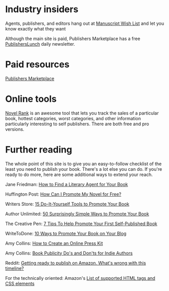 # Industry insiders

Agents, publishers, and editors hang out at [Manuscript Wish List](http://mswishlist.com/) and let you know exactly what they want

Although the main site is paid, Publishers Marketplace has a free [PublishersLunch](http://www.publishersmarketplace.com/lunch/subscribe.html) daily newsletter.

# Paid resources

[Publishers Marketplace](http://www.publishersmarketplace.com/)


# Online tools

[Novel Rank](https://www.novelrank.com) is an awesome tool that lets you track the sales of a particular book, hottest categories, worst categories, and other information particularly interesting to self publishers. There are both free and pro versions.

# Further reading

The whole point of this site is to give you an easy-to-follow checklist of the least you need to publish your book.
There's a lot else you can do. If you're ready to do more, here are some additional ways to extend your reach.

Jane Friedman: [How to Find a Literary Agent for Your Book](https://janefriedman.com/find-literary-agent/)

Huffington Post: [How Can I Promote My Novel for Free?](http://www.huffingtonpost.com/david-kudler/how-can-i-promote-my-book-for-free_b_6843190.html)

Writers Store: [15 Do-It-Yourself Tools to Promote Your Book](https://www.writersstore.com/15-do-it-yourself-tools-to-promote-your-book/)

Author Unlimited: [50 Surprisingly Simple Ways to Promote Your Book](http://authorunlimited.com/50-ways-to-promote-your-book/)

The Creative Pen: [7 Tips To Help Promote Your First Self-Published Book](http://www.thecreativepenn.com/2014/04/22/promote-first-book/)

WriteToDone: [10 Ways to Promote Your Book on Your Blog](http://writetodone.com/10-ways-promote-your-book/)

Amy Collins: [How to Create an Online Press Kit](http://www.newshelves.com/2017/01/13/how-to-create-an-online-press-kit/)

Amy Collins: [Book Publicity Do's and Don'ts for Indie Authors](https://www.bookworks.com/2016/10/book-publicity-dos-donts-for-indie-authors/#sthash.vZF0RPkA.dpuf)

Reddit: [Getting ready to publish on Amazon. What's wrong with this timeline?](https://www.reddit.com/r/selfpublish/comments/77gri5/getting_ready_to_publish_on_amazon_whats_wrong/)

For the technically oriented: Amazon's [List of supported HTML tags and CSS elements](https://www.amazon.com/gp/feature.html?ie=UTF8&docId=1000729901)
